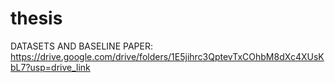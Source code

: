 # thesis
DATASETS AND BASELINE PAPER:
https://drive.google.com/drive/folders/1E5jihrc3QptevTxCOhbM8dXc4XUsKbL7?usp=drive_link
